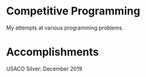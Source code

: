 # Competitive Programming
My attempts at various programming problems.

# Accomplishments
USACO Silver: December 2019
